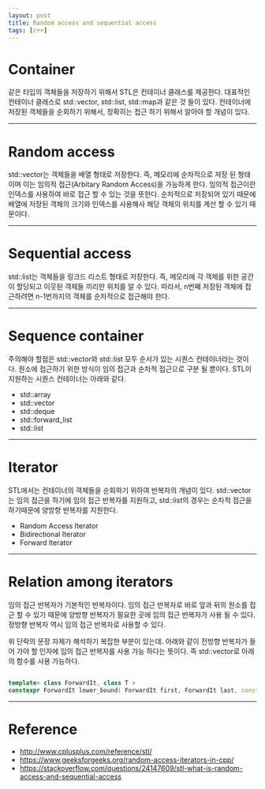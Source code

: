 ```yaml
---
layout: post
title: Random access and sequential access
tags: [c++]
---
```


# Container
같은 타입의 객체들을 저장하기 위해서 STL은 컨테이너 클래스를 제공한다. 대표적인 컨테이너 클래스로 std::vector, std::list, std::map과 같은 것 들이 있다. 컨테이너에 저장된 객체들을 순회하기 위해서, 정확히는 접근 하기 위해서 알아야 할 개념이 있다. 

---

# Random access
std::vector는 객체들을 배열 형태로 저장한다. 즉, 메모리에 순차적으로 저장 된 형태이며 이는 임의적 접근(Arbitary Random Access)을 가능하게 한다. 임의적 접근이란 인덱스를 사용하여 바로 접근 할 수 있는 것을 뜻한다. 순차적으로 저장되어 있기 때문에 배열에 저장된 객체의 크기와 인덱스를 사용해사 해당 객체의 위치를 계산 할 수 있기 때문이다.

---

# Sequential access
std::list는 객체들을 링크드 리스트 형태로 저장한다. 즉, 메모리에 각 객체를 위한 공간이 할당되고 이웃된 객체들 끼리만 위치를 알 수 있다. 따라서, n번째 저장된 객체에 접근하려면 n-1번까지의 객체를 순차적으로 접근해야 한다.

---

# Sequence container
주의해야 할점은 std::vector와 std::list 모두 순서가 있는 시퀀스 컨테이너라는 것이다. 원소에 접근하기 위한 방식이 임의 접근과 순차적 접근으로 구분 될 뿐이다. STL이 지원하는 시퀀스 컨테이너는 아래와 같다.
- std::array
- std::vector
- std::deque
- std::forward_list
- std::list

---

# Iterator
STL에서는 컨테이너의 객체들을 순회하기 위하여 반복자의 개념이 있다. std::vector는 임의 접근을 하기에 임의 접근 반복자를 지원하고, std::list의 경우는 순차적 접근을 하기때문에 양방향 반복자를 지원한다.

- Random Access Iterator
- Bidirectional Iterator
- Forward Iterator

---

# Relation among iterators

임의 접근 반복자가 기본적인 반복자이다. 임의 접근 반복자로 바로 앞과 뒤의 원소를 접근 할 수 있기 때문에 양방향 반복자가 필요한 곳에 임의 접근 반복자가 사용 될 수 있다. 정방향 반복자 역시 임의 접근 반복자로 사용할 수 있다.

위 단락의 문장 자체가 해석하기 복잡한 부분이 있는데. 아래와 같이 전방향 반복자가 들어 가야 할 인자에 임의 접근 반복자를 사용 가능 하다는 뜻이다. 즉 std::vector로 아래의 함수를 사용 가능하다.

```cpp

template< class ForwardIt, class T >
constexpr ForwardIt lower_bound( ForwardIt first, ForwardIt last, const T& value );

```

--- 

# Reference
- http://www.cplusplus.com/reference/stl/
- https://www.geeksforgeeks.org/random-access-iterators-in-cpp/
- https://stackoverflow.com/questions/24147609/stl-what-is-random-access-and-sequential-access
